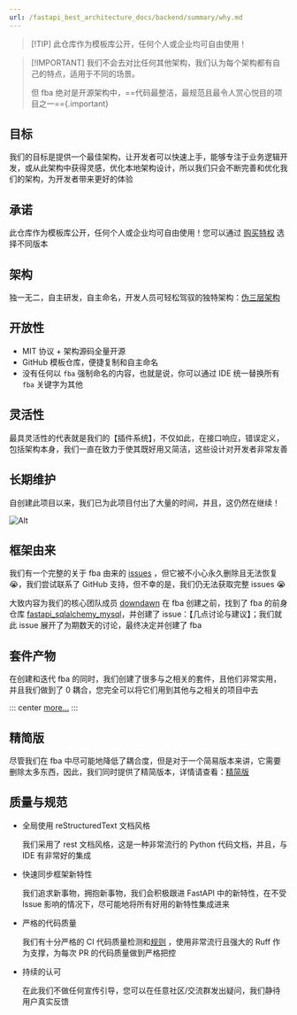 ```yaml
---
url: /fastapi_best_architecture_docs/backend/summary/why.md
---
```

> \[!TIP]
> 此仓库作为模板库公开，任何个人或企业均可自由使用！

> \[!IMPORTANT]
> 我们不会去对比任何其他架构，我们认为每个架构都有自己的特点，适用于不同的场景。
>
> 但 fba 绝对是开源架构中，==代码最整洁，最规范且最令人赏心悦目的项目之一=={.important}

## 目标

我们的目标是提供一个最佳架构，让开发者可以快速上手，能够专注于业务逻辑开发，或从此架构中获得灵感，优化本地架构设计，所以我们只会不断完善和优化我们的架构，为开发者带来更好的体验

## 承诺

此仓库作为模板库公开，任何个人或企业均可自由使用！您可以通过 [购买特权](../../price.md) 选择不同版本

## 架构

独一无二，自主研发，自主命名，开发人员可轻松驾驭的独特架构：[伪三层架构](../summary/intro.md#伪三层架构)

## 开放性

* MIT 协议 + 架构源码全量开源
* GitHub 模板仓库，便捷复制和自主命名
* 没有任何以 `fba` 强制命名的内容，也就是说，你可以通过 IDE 统一替换所有 `fba` 关键字为其他

## 灵活性

最具灵活性的代表就是我们的【插件系统】，不仅如此，在接口响应，错误定义，包括架构本身，我们一直在致力于使其既好用又简洁，这些设计对开发者非常友善

## 长期维护

自创建此项目以来，我们已为此项目付出了大量的时间，并且，这仍然在继续！

![Alt](https://repobeats.axiom.co/api/embed/b2174ef1abbebaea309091f1c998fc97d0c1536a.svg "Repo beats analytics image")

## 框架由来

我们有一个完整的关于 fba 由来的 [issues](https://github.com/fastapi-practices/fastapi_sqlalchemy_mysql/issues/5)
，但它被不小心永久删除且无法恢复 😭，我们尝试联系了 GitHub 支持，但不幸的是，我们仍无法获取完整 issues 😭

大致内容为我们的核心团队成员 [downdawn](https://github.com/downdawn) 在 fba 创建之前，找到了 fba
的前身仓库 [fastapi\_sqlalchemy\_mysql](fsm.md#sqlalchemy)，并创建了 issue：【几点讨论与建议】；我们就此 issue
展开了为期数天的讨论，最终决定并创建了
fba

## 套件产物

在创建和迭代 fba 的同时，我们创建了很多与之相关的套件，且他们非常实用，并且我们做到了 0 耦合，您完全可以将它们用到其他与之相关的项目中去

::: center
[more...](https://github.com/orgs/fastapi-practices/repositories?)
:::

## 精简版

尽管我们在 fba
中尽可能地降低了耦合度，但是对于一个简易版本来讲，它需要删除太多东西，因此，我们同时提供了精简版本，详情请查看：[精简版](./fsm.md)

## 质量与规范

* 全局使用 reStructuredText 文档风格

  我们采用了 rest 文档风格，这是一种非常流行的 Python 代码文档，并且，与 IDE 有非常好的集成

* 快速同步框架新特性

  我们追求新事物，拥抱新事物，我们会积极跟进 FastAPI 中的新特性，在不受 Issue 影响的情况下，尽可能地将所有好用的新特性集成进来

* 严格的代码质量

  我们有十分严格的 CI
  代码质量检测和[规则](https://github.com/fastapi-practices/fastapi_best_architecture/blob/master/backend/.ruff.toml)
  ，使用非常流行且强大的 Ruff 作为支撑，为每次 PR 的代码质量做到严格把控

* 持续的认可

  在此我们不做任何宣传引导，您可以在任意社区/交流群发出疑问，我们静待用户真实反馈
